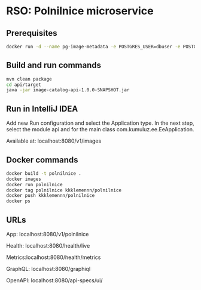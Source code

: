 # RSO: Polnilnice microservice

## Prerequisites

```bash
docker run -d --name pg-image-metadata -e POSTGRES_USER=dbuser -e POSTGRES_PASSWORD=postgres -e POSTGRES_DB=image-metadata -p 5432:5432 postgres:13
```

## Build and run commands
```bash
mvn clean package
cd api/target
java -jar image-catalog-api-1.0.0-SNAPSHOT.jar
```

## Run in IntelliJ IDEA
Add new Run configuration and select the Application type. In the next step, select the module api and for the main class com.kumuluz.ee.EeApplication.

Available at: localhost:8080/v1/images

## Docker commands
```bash
docker build -t polnilnice .   
docker images
docker run polnilnice    
docker tag polnilnice kkklemennn/polnilnice   
docker push kkklemennn/polnilnice
docker ps
```

## URLs
App: localhost:8080/v1/polnilnice

Health: localhost:8080/health/live

Metrics:localhost:8080/health/metrics

GraphQL: localhost:8080/graphiql

OpenAPI: localhost:8080/api-specs/ui/
